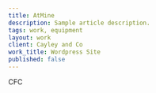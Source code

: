 ```yaml
---
title: AtMine
description: Sample article description.
tags: work, equipment
layout: work
client: Cayley and Co
work_title: Wordpress Site
published: false
---
```


CFC